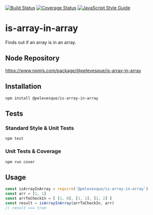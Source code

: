 [![Build Status](https://travis-ci.org/pelevesque/is-array-in-array.svg?branch=master)](https://travis-ci.org/pelevesque/is-array-in-array)
[![Coverage Status](https://coveralls.io/repos/github/pelevesque/is-array-in-array/badge.svg?branch=master)](https://coveralls.io/github/pelevesque/is-array-in-array?branch=master)
[![JavaScript Style Guide](https://img.shields.io/badge/code_style-standard-brightgreen.svg)](https://standardjs.com)

# is-array-in-array

Finds out if an array is in an array.

## Node Repository

https://www.npmjs.com/package/@pelevesque/is-array-in-array

## Installation

`npm install @pelevesque/is-array-in-array`

## Tests

### Standard Style & Unit Tests

`npm test`

### Unit Tests & Coverage

`npm run cover`

## Usage

```js
const isArrayInArray = require('@pelevesque/is-array-in-array')
const arr = [1, 1]
const arrToCheckIn = [ [1, 0], [1, 1], [1, 2] ]
const result = isArrayInArray(arrToCheckIn, arr)
// result === true
```
